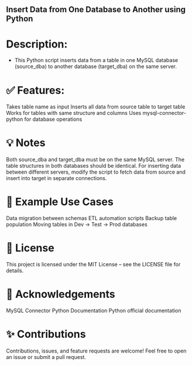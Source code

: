## Insert Data from One Database to Another using Python

# Description:
 - This Python script inserts data from a table in one MySQL database (source_dba) to another database (target_dba) on the same server.

# ✅ Features:
Takes table name as input
Inserts all data from source table to target table
Works for tables with same structure and columns
Uses mysql-connector-python for database operations

# 💡 Notes
Both source_dba and target_dba must be on the same MySQL server.
The table structures in both databases should be identical.
For inserting data between different servers, modify the script to fetch data from source and insert into target in separate connections.

# 📝 Example Use Cases
Data migration between schemas
ETL automation scripts
Backup table population
Moving tables in Dev → Test → Prod databases

# 🔗 License
This project is licensed under the MIT License – see the LICENSE file for details.

# 🙏 Acknowledgements
MySQL Connector Python Documentation
Python official documentation

# ✨ Contributions
Contributions, issues, and feature requests are welcome! Feel free to open an issue or submit a pull request.
